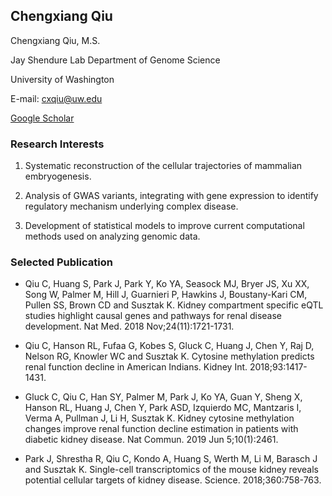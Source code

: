 ## Chengxiang Qiu

Chengxiang Qiu, M.S.   

Jay Shendure Lab Department of Genome Science

University of Washington 

E-mail: cxqiu@uw.edu

[Google Scholar](https://scholar.google.com/citations?user=9lIRrzgAAAAJ&hl=en&oi=ao)

### Research Interests
1. Systematic reconstruction of the cellular trajectories of mammalian embryogenesis.

2. Analysis of GWAS variants, integrating with gene expression to identify regulatory mechanism underlying complex disease.

3. Development of statistical models to improve current computational methods used on analyzing genomic data.

### Selected Publication

- Qiu C, Huang S, Park J, Park Y, Ko YA, Seasock MJ, Bryer JS, Xu XX, Song W, Palmer M, Hill J, Guarnieri P, Hawkins J, Boustany-Kari CM, Pullen SS, Brown CD and Susztak K. Kidney compartment specific eQTL studies highlight causal genes and pathways for renal disease development. Nat Med. 2018 Nov;24(11):1721-1731.

- Qiu C, Hanson RL, Fufaa G, Kobes S, Gluck C, Huang J, Chen Y, Raj D, Nelson RG, Knowler WC and Susztak K. Cytosine methylation predicts renal function decline in American Indians. Kidney Int. 2018;93:1417-1431.

- Gluck C, Qiu C, Han SY, Palmer M, Park J, Ko YA, Guan Y, Sheng X, Hanson RL, Huang J, Chen Y, Park ASD, Izquierdo MC, Mantzaris I, Verma A, Pullman J, Li H, Susztak K. Kidney cytosine methylation changes improve renal function decline estimation in patients with diabetic kidney disease. Nat Commun. 2019 Jun 5;10(1):2461.

- Park J, Shrestha R, Qiu C, Kondo A, Huang S, Werth M, Li M, Barasch J and Susztak K. Single-cell transcriptomics of the mouse kidney reveals potential cellular targets of kidney disease. Science. 2018;360:758-763.


